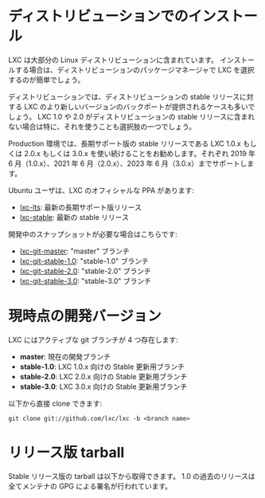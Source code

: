 
# ディストリビューションでのインストール <!-- Distribution packages -->

<!--
LXC is included in most Linux distributions.
In most cases installing it is as simple as selecting it in your package manager.
-->
LXC は大部分の Linux ディストリビューションに含まれています。
インストールする場合は、ディストリビューションのパッケージマネージャで LXC を選択するのが簡単でしょう。

<!--
Distributions also often provide backports of newer versions of LXC for their stable releases.
You may want to look for that, especially if your distribution doesn't include LXC 1.0 or 2.0.
-->
ディストリビューションでは、ディストリビューションの stable リリースに対する LXC のより新しいバージョンのバックポートが提供されるケースも多いでしょう。
LXC 1.0 や 2.0 がディストリビューションの stable リリースに含まれない場合は特に、それを使うことも選択肢の一つでしょう。

<!--
For production environment, try to stick to LXC 1.0.x, 2.0.x or 3.0.x as these are the long term,
stable releases which we will support until June 2019 (1.0.x), June 2021 (2.0.x)
and June 2023 (3.0.x) respectively.
-->
Production 環境では、長期サポート版の stable リリースである LXC 1.0.x もしくは 2.0.x もしくは 3.0.x を使い続けることをお勧めします。それぞれ 2019 年 6 月（1.0.x）、2021 年 6 月（2.0.x）、2023 年 6 月（3.0.x）までサポートします。

<!--
For Ubuntu users, we have official PPAs for LXC:
-->
Ubuntu ユーザは、LXC のオフィシャルな PPA があります:

 * [lxc-lts](https://launchpad.net/~ubuntu-lxc/+archive/lxc-lts): 最新の長期サポート版リリース <!-- Latest long term release -->
 * [lxc-stable](https://launchpad.net/~ubuntu-lxc/+archive/lxc-stable): 最新の stable リリース <!-- Latest stable release -->

<!--
And for those who want development snapshots:
-->
開発中のスナップショットが必要な場合はこちらです:

 * [lxc-git-master](https://launchpad.net/~ubuntu-lxc/+archive/lxc-git-master): "master" ブランチ <!-- "master" branch -->
 * [lxc-git-stable-1.0](https://launchpad.net/~ubuntu-lxc/+archive/lxc-git-stable-1.0): "stable-1.0" ブランチ <!-- "stable-1.0" branch -->
 * [lxc-git-stable-2.0](https://launchpad.net/~ubuntu-lxc/+archive/lxc-git-stable-2.0): "stable-2.0" ブランチ <!-- "stable-2.0" branch -->
 * [lxc-git-stable-3.0](https://launchpad.net/~ubuntu-lxc/+archive/lxc-git-stable-3.0): "stable-3.0" ブランチ <!-- "stable-3.0" branch -->

# 現時点の開発バージョン <!-- Current development version -->

<!--
LXC has two active git branches:
-->
LXC にはアクティブな git ブランチが 4 つ存在します:

 * **master**: 現在の開発ブランチ <!-- Current development branch -->
 * **stable-1.0**: LXC 1.0.x 向けの Stable 更新用ブランチ <!-- Stable update branch for LXC 1.0.x -->
 * **stable-2.0**: LXC 2.0.x 向けの Stable 更新用ブランチ <!-- Stable update branch for LXC 2.0.x -->
 * **stable-3.0**: LXC 3.0.x 向けの Stable 更新用ブランチ <!-- Stable update branch for LXC 3.0.x -->

<!--
You can clone those directly with:
-->
以下から直接 clone できます:

    git clone git://github.com/lxc/lxc -b <branch name>

# リリース版 tarball <!-- Release tarballs -->

<!--
Stable release tarballs are available for download below.
All the post 1.0 ones are GPG signed by one of the maintainers.
-->
Stable リリース版の tarball は以下から取得できます。
1.0 の過去のリリースは全てメンテナの GPG による署名が行われています。
